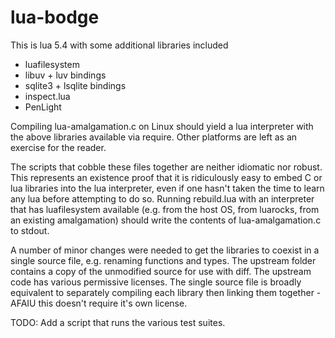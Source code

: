 # lua-bodge

This is lua 5.4 with some additional libraries included
- luafilesystem
- libuv + luv bindings
- sqlite3 + lsqlite bindings
- inspect.lua
- PenLight

Compiling lua-amalgamation.c on Linux should yield a lua interpreter with the above libraries available via require. Other platforms are left as an exercise for the reader.

The scripts that cobble these files together are neither idiomatic nor robust. This represents an existence proof that it is ridiculously easy to embed C or lua libraries into the lua interpreter, even if one hasn't taken the time to learn any lua before attempting to do so. Running rebuild.lua with an interpreter that has luafilesystem available (e.g. from the host OS, from luarocks, from an existing amalgamation) should write the contents of lua-amalgamation.c to stdout.

A number of minor changes were needed to get the libraries to coexist in a single source file, e.g. renaming functions and types. The upstream folder contains a copy of the unmodified source for use with diff. The upstream code has various permissive licenses. The single source file is broadly equivalent to separately compiling each library then linking them together - AFAIU this doesn't require it's own license.

TODO: Add a script that runs the various test suites.
